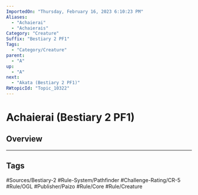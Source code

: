 ```yaml
---
ImportedOn: "Thursday, February 16, 2023 6:10:23 PM"
Aliases:
  - "Achaierai"
  - "Achaierais"
Category: "Creature"
Suffix: "Bestiary 2 PF1"
Tags:
  - "Category/Creature"
parent:
  - "A"
up:
  - "A"
next:
  - "Akata (Bestiary 2 PF1)"
RWtopicId: "Topic_10322"
---
```

# Achaierai (Bestiary 2 PF1)
## Overview

---
## Tags
#Sources/Bestiary-2 #Rule-System/Pathfinder #Challenge-Rating/CR-5 #Rule/OGL #Publisher/Paizo #Rule/Core #Rule/Creature


